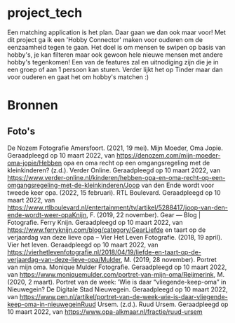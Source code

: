 # project_tech
Een matching application is het plan. Daar gaan we dan ook maar voor! Met dit project ga ik een 'Hobby Connector' maken voor ouderen om de eenzaamheid tegen te gaan. Het doel is om mensen te swipen op basis van hobby's, je kan filteren maar ook gewoon hele nieuwe mensen met andere hobby's tegenkomen! Een van de features zal en uitnodiging zijn die je in een groep of aan 1 persoon kan sturen. Verder lijkt het op Tinder maar dan voor ouderen en gaat het om hobby's matchen :)

# Bronnen
## Foto's
De Nozem Fotografie Amersfoort. (2021, 19 mei). Mijn Moeder, Oma Jopie. Geraadpleegd op 10 maart 2022, van https://denozem.com/mijn-moeder-oma-jopie/Hebben opa en oma recht op een omgangsregeling met de kleinkinderen? (z.d.). Verder Online. Geraadpleegd op 10 maart 2022, van https://www.verder-online.nl/kinderen/hebben-opa-en-oma-recht-op-een-omgangsregeling-met-de-kleinkinderen/Joop van den Ende wordt voor tweede keer opa. (2022, 15 februari). RTL Boulevard. Geraadpleegd op 10 maart 2022, van https://www.rtlboulevard.nl/entertainment/tv/artikel/5288417/joop-van-den-ende-wordt-weer-opaKnijn, F. (2019, 22 november). Gear — Blog | Fotografie. Ferry Knijn. Geraadpleegd op 10 maart 2022, van https://www.ferryknijn.com/blog/category/GearLiefde en taart op de verjaardag van deze lieve opa – Vier Het Leven Fotografie. (2018, 19 april). Vier het leven. Geraadpleegd op 10 maart 2022, van https://vierhetlevenfotografie.nl/2018/04/19/liefde-en-taart-op-de-verjaardag-van-deze-lieve-opa/Mulder, M. (2019, 28 november). Portret van mijn oma. Monique Mulder Fotografie. Geraadpleegd op 10 maart 2022, van https://www.moniquemulder.com/portret-van-mijn-oma/Reijmerink, M. (2020, 2 maart). Portret van de week: ’Wie is daar “vliegende-keep-oma” in Nieuwegein? De Digitale Stad Nieuwegein. Geraadpleegd op 10 maart 2022, van https://www.pen.nl/artikel/portret-van-de-week-wie-is-daar-vliegende-keep-oma-in-nieuwegeinRuud Ursem. (z.d.). Ruud Ursem. Geraadpleegd op 10 maart 2022, van https://www.opa-alkmaar.nl/fractie/ruud-ursem
